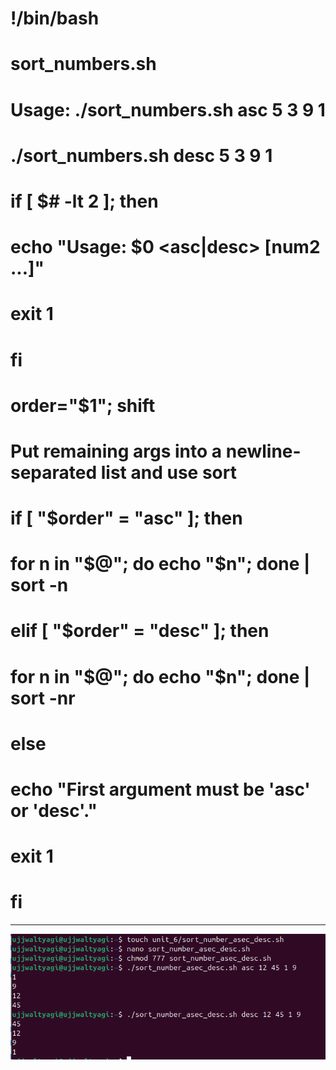 # !/bin/bash
# sort_numbers.sh
# Usage: ./sort_numbers.sh asc 5 3 9 1
#        ./sort_numbers.sh desc 5 3 9 1

# if [ $# -lt 2 ]; then
# echo "Usage: $0 <asc|desc> <num1> [num2 ...]"
# exit 1
# fi

# order="$1"; shift
# Put remaining args into a newline-separated list and use sort
# if [ "$order" = "asc" ]; then
#  for n in "$@"; do echo "$n"; done | sort -n
# elif [ "$order" = "desc" ]; then
 # for n in "$@"; do echo "$n"; done | sort -nr
# else
# echo "First argument must be 'asc' or 'desc'."
#  exit 1
# fi
---


![](../Unit-%206/images/2025-10-27-22-36-29.png)